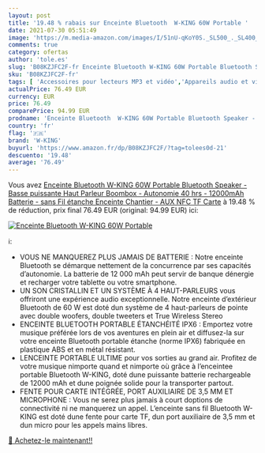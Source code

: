 ```yaml
---
layout: post
title: '19.48 % rabais sur Enceinte Bluetooth  W-KING 60W Portable '
date: 2021-07-30 05:51:49
image: 'https://m.media-amazon.com/images/I/51nU-qKoY0S._SL500_._SL400_.jpg'
comments: true
category: ofertas
author: 'tole.es'
slug: 'B08KZJFC2F-fr Enceinte Bluetooth W-KING 60W Portable Bluetooth Speaker -...'
sku: 'B08KZJFC2F-fr'
tags: [ 'Accessoires pour lecteurs MP3 et vidéo','Appareils audio et video portable','Enceintes Bluetooth portables','Enceintes portables et stations daccueil','High-Tech','w-king', ]
actualPrice: 76.49 EUR
currency: EUR
price: 76.49
comparePrice: 94.99 EUR
prodname: 'Enceinte Bluetooth  W-KING 60W Portable Bluetooth Speaker - Basse puissante Haut Parleur Boombox - Autonomie 40 hrs - 12000mAh Batterie - sans Fil étanche Enceinte Chantier - AUX  NFC  TF Carte'
country: 'fr'
flag: '🇫🇷'
brand: 'W-KING'
buyurl: 'https://www.amazon.fr/dp/B08KZJFC2F/?tag=tolees0d-21'
descuento: '19.48'
average: '76.49'
---
```


Vous avez [Enceinte Bluetooth  W-KING 60W Portable Bluetooth Speaker - Basse puissante Haut Parleur Boombox - Autonomie 40 hrs - 12000mAh Batterie - sans Fil étanche Enceinte Chantier - AUX  NFC  TF Carte](https://www.amazon.fr/dp/B08KZJFC2F/?tag=tolees0d-21)  à  19.48 % de réduction, prix final  76.49 EUR (original: 94.99 EUR) ici:

[![Enceinte Bluetooth  W-KING 60W Portable ](https://m.media-amazon.com/images/I/51nU-qKoY0S._SL500_._SL400_.jpg)](https://www.amazon.fr/dp/B08KZJFC2F/?tag=tolees0d-21)

ℹ️:

- VOUS NE MANQUEREZ PLUS JAMAIS DE BATTERIE : Notre enceinte Bluetooth se démarque nettement de la concurrence par ses capacités d’autonomie. La batterie de 12 000 mAh peut servir de banque dénergie et recharger votre tablette ou votre smartphone.
- UN SON CRISTALLIN ET UN SYSTÈME À 4 HAUT-PARLEURS vous offriront une expérience audio exceptionnelle. Notre enceinte d’extérieur Bluetooth de 60 W est doté dun système de 4 haut-parleurs de pointe avec double woofers, double tweeters et True Wireless Stereo
- ENCEINTE BLUETOOTH PORTABLE ÉTANCHÉITÉ IPX6 : Emportez votre musique préférée lors de vos aventures en plein air et diffusez-la sur votre enceinte Bluetooth portable étanche (norme IPX6) fabriquée en plastique ABS et en métal résistant.
- LENCEINTE PORTABLE ULTIME pour vos sorties au grand air. Profitez de votre musique nimporte quand et nimporte où grâce à l’enceintee portable Bluetooth W-KING, doté dune puissante batterie rechargeable de 12000 mAh et dune poignée solide pour la transporter partout.
- FENTE POUR CARTE INTÉGRÉE, PORT AUXILIAIRE DE 3,5 MM ET MICROPHONE : Vous ne serez plus jamais à court doptions de connectivité ni ne manquerez un appel. L’enceinte sans fil Bluetooth W-KING est doté dune fente pour carte TF, dun port auxiliaire de 3,5 mm et dun micro pour les appels mains libres.

[🛒 Achetez-le maintenant!!](https://www.amazon.fr/dp/B08KZJFC2F/?tag=tolees0d-21)
